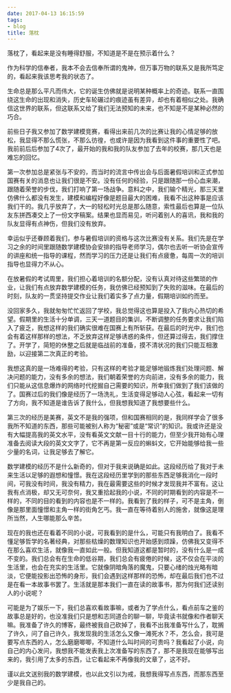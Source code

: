 ```yaml
---
date: 2017-04-13 16:15:59
tags:
- blog
title: 落枕
---
```


落枕了，看起来是没有睡得舒服，不知道是不是在预示着什么？

作为科学的信奉者，我本不会去信奉所谓的鬼神，但万事万物的联系又是我所笃定的，看起来我该思考我的状态了。

<!--more-->生命总是那么平凡而伟大，它的诞生仿佛就是说明某种概率上的奇迹。联系一直围绕这生命的出现和消失，历史车轮碾过的痕迹虽有差异，却也有着相似之处。我确信这世界的联系，但这联系又给了我们无法预知的未来，也不知是不是某种必然的巧合。

前些日子我又参加了数学建模竞赛，看得出来前几次的比赛让我的心情足够的放松，我显得不那么慌张，不那么彷徨，也或许是因为我看到这件事的重要性了吧。我前前后后参加了4次了，最开始的我和我的队友参加了去年的校赛，那几天也是难忘的回忆。

第一次参加总是紧张与不安的，而当时的流言中传出会与后面暑假培训和正式参加国赛有关的消息也让我们很是不安。没有任何的经验，只是跟随那一份心血来潮，跟随着荣誉的步伐，我们打响了第一场战争。意料之中，我们输个精光，那三天里仿佛什么都没有发生，建模和编程好像是题目最大的困难，我看不出这种事是应该我们干的。我几乎放弃了，大一的轻松时光总是那么随意，索性最后也算是一位队友东拼西凑交上了一份文字稿案。结果也显而易见，听问着别人的喜讯，我和我的队友显得有点神伤，但我们没有放弃。

幸运似乎还眷顾着我们，参与暑假培训的资格与这次比赛没有关系。我们先是在学习之余的时间里跟随数学建模协会安排的指导老师学习，偶尔也去听一听协会宣传的讲座和统一指导的课程，然而学习的压力还是让我们有点疲惫，每周一次的培训指导也显得力不从心。

在放暑假的考试周里，我们担心着培训的名额分配，没有认真对待这些繁琐的作业，让我们有点放弃数学建模的任务，我仿佛已经预知到了失败的滋味。在最后的时刻，队友的一贯坚持提交作业让我们着实多了点力量，假期培训如约而至。

没回家多久，我就匆匆忙忙返回了学校，我总觉得这也算是投入了我内心热切的希望。假期里的生活十分单调，三天一道题目的集训，不断调整的任务要求让我们陷入了疲乏，我想这样的我们确实很难在国赛上有所斩获。在最后的时光中，我们也会有着这样那样的想法，不乏放弃这样足够诱惑的条件，但还算过得去，我们撑住了。开学了，简短的休整之后就是临战前的准备，摸不清状况的我们只能互相激励，以迎接第二次真正的考验。

我想这真的是一场难得的考验，只有这样的考验才能足够地锻炼我们处理问题、解决问题的能力，没有多余的想法，我们朝着荣誉的方向前进，没有多余的能力，我们只能从这信息爆炸的网络时代挖掘自己需要的知识，所幸我们做到了我们该做的了。国赛过后的我们像是经历了一场洗礼，生活变得足够动人心弦，看起来一切有了方向，我不知道是谁告诉了我什么，但我想我知道了我想要些什么。

第三次的经历是美赛，英文不是我的强项，但和国赛相同的是，我同样学会了很多我所不知道的东西，那些可能被别人称为“秘密”或是“常识”的知识。我或许还是没有大幅提高我的英文水平，没有看英文文献一目十行的能力，但至少我开始有心理准备去阅读大段的英文文字了，它不再是第一反应的蝌蚪文，它开始能够给我一些少量的名词，让我足够去了解它。

数学建模的经历不是什么新奇的，但对于我来说确是如此。这段经历给了我对于未来生活以足够的遐想和憧憬。我在这段经历里学到的那些东西足够我消化一段时间，可我没有时间，我没有精力，我在最需要这些的时候才发现我并不富有。这让我有点消极，却又无可奈何，我又重拾起我的小说，不同的时期看到的内容是不一样的，不同的目的看到的内容也是不一样的。我看到了我的样子，可不是主角，倒像是那里面憧憬和主角一样的街角乞丐。我一直在等待着别人的施舍，就像这是理所当然，人生哪能那么辛苦。

现在的我也还在看着不同的小说，可我看到的是什么，可能只有我明白了。我看不懂足够哲学的名著经典，对那些枯燥的数理知识也开始感到烦躁，仿佛我又变得不在那么喜欢生活，就像我一直如此一般。但我知道这都是暂时的，没有什么是一成不变的。我们总会有在生命的低谷期，我们总会有疲倦的时候，这不仅会在平淡的生活里，也会在充实的生活里。它就像阴暗角落的魔鬼，只要心绪的烛光略有暗淡，它便能投影出恐怖的身形，我们会遇到这样那样的恐怖，却在最后我们也不过是在看一本故事书罢了。生活就是那本我们一直在读的故事书，那为何我们还读别人的小说呢？

可能是为了娱乐一下，我们总喜欢看故事嘛，或者为了学点什么，看点前车之鉴的故事总是好的，也没准我们只是想和志同道合的聊一聊，毕竟读书就像和作者聊天嘛。我准备了许久的博客，最终被我自己砍掉了，我看不出我准备写什么了，耽搁了许久，问了自己许久，我发现我的生活怎么又像一滩死水？不，怎么会，我可是要写点东西的人，怎么磨磨唧唧，不知道什么叫时间的可贵吗？我看起了小说，向自己的内心发问，我想我不能发表我上次准备写的东西了，那不是我现在能够写出来的，我引用了太多的东西，让它看起来不再像我的文章了，这不好。

谨以此文送别我的数学建模，也以此文引以为戒，我想我得写点东西，而那东西至少是我自己的。
